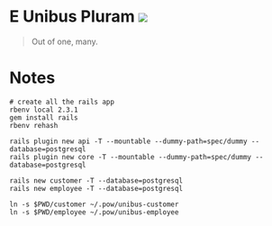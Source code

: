 # E Unibus Pluram [![](https://circleci.com/gh/nonrational/unibus.png?circle-token=:circle-token)](https://circleci.com/gh/nonrational/unibus)

> Out of one, many.


# Notes

```shell
# create all the rails app
rbenv local 2.3.1
gem install rails
rbenv rehash

rails plugin new api -T --mountable --dummy-path=spec/dummy --database=postgresql
rails plugin new core -T --mountable --dummy-path=spec/dummy --database=postgresql

rails new customer -T --database=postgresql
rails new employee -T --database=postgresql

ln -s $PWD/customer ~/.pow/unibus-customer
ln -s $PWD/employee ~/.pow/unibus-employee
```
